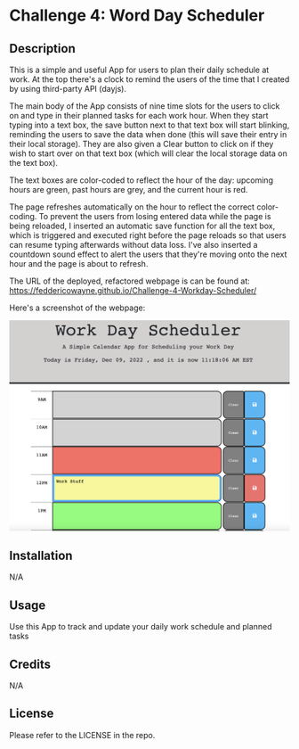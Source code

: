 # Challenge 4: Word Day Scheduler

## Description

This is a simple and useful App for users to plan their daily schedule at work. 
At the top there's a clock to remind the users of the time that I created by using third-party API (dayjs).

The main body of the App consists of nine time slots for the users to click on and type in their planned tasks
for each work hour. When they start typing into a text box, the save button next to that text box will start blinking, reminding the users to save the data when done (this will save their entry in their local storage). They are also given a Clear button to click on if they wish to start over on that text box (which will clear the local storage data on the text box).

The text boxes are color-coded to reflect the hour of the day: upcoming hours are green, 
past hours are grey, and the current hour is red.

The page refreshes automatically on the hour to reflect the correct color-coding. To prevent the users from losing
entered data while the page is being reloaded, I inserted an automatic save function for all the text box, which is triggered and executed right before the page reloads so that users can resume typing afterwards without data loss. I've also inserted a countdown sound effect to alert the users that they're moving onto the next hour and the page is about to refresh.

The URL of the deployed, refactored webpage is can be found at: https://feddericowayne.github.io/Challenge-4-Workday-Scheduler/

Here's a screenshot of the webpage:

![image](./Assets/Screenshot.png)

## Installation

N/A

## Usage

Use this App to track and update your daily work schedule and planned tasks

## Credits

N/A

## License

Please refer to the LICENSE in the repo.

